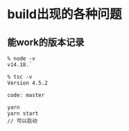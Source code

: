 # build出现的各种问题

## 能work的版本记录
```
% node -v
v14.18.`

% tsc -v
Version 4.5.2

code: master

yarn
yarn start
// 可以启动

```